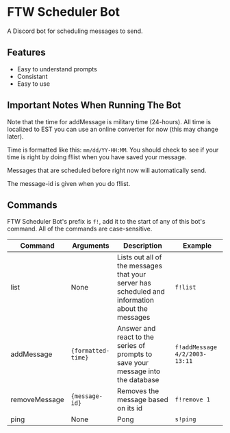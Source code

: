 # FTW Scheduler Bot

A Discord bot for scheduling messages to send.

Features
---
- Easy to understand prompts
- Consistant
- Easy to use

Important Notes When Running The Bot
---
Note that the time for addMessage is military time (24-hours). All time is localized to EST you can use an online converter for now (this may change later). 

Time is formatted like this: ``mm/dd/YY-HH:MM``. You should check to see if your time is right by doing f!list when you have saved your message.

Messages that are scheduled before right now will automatically send.

The message-id is given when you do f!list.

Commands
---
FTW Scheduler Bot's prefix is ``f!``, add it to the start of any of this bot's command. All of the commands are case-sensitive.

| Command | Arguments | Description | Example |
|---------|-----------|-------------|---------|
| list | None | Lists out all of the messages that your server has scheduled and information about the messages | ``f!list``|
| addMessage | ``{formatted-time}`` | Answer and react to the series of prompts to save your message into the database | ``f!addMessage 4/2/2003-13:11``|
| removeMessage |``{message-id}`` | Removes the message based on its id | ``f!remove 1`` | 
| ping | None | Pong | ``s!ping`` |


